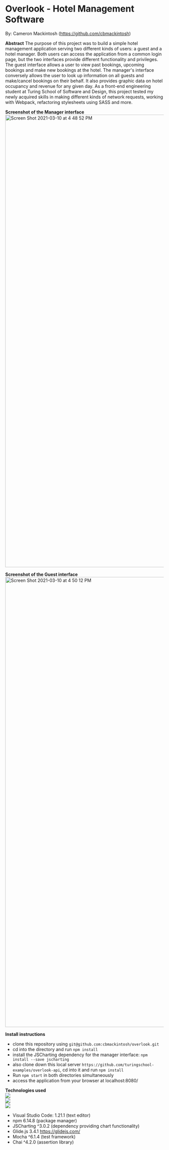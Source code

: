 # Overlook - Hotel Management Software

By: Cameron Mackintosh (https://github.com/cbmackintosh)

**Abstract**
The purpose of this project was to build a simple hotel management application serving two different kinds of users: a guest and a hotel manager. Both users can access the application from a common login page, but the two interfaces provide different functionality and privileges. The guest interface allows a user to view past bookings, upcoming bookings and make new bookings at the hotel. The manager's interface conversely allows the user to look up information on all guests and make/cancel bookings on their behalf. It also provides graphic data on hotel occupancy and revenue for any given day. As a front-end engineering student at Turing School of Software and Design, this project tested my newly acquired skills in making different kinds of network requests, working with Webpack, refactoring stylesheets using SASS and more.

**Screenshot of the Manager interface**
<img width="1435" alt="Screen Shot 2021-03-10 at 4 48 52 PM" src="https://user-images.githubusercontent.com/72054706/110702453-86c9ad00-81c0-11eb-8134-7dbb57666f15.png">

**Screenshot of the Guest interface**
<img width="1427" alt="Screen Shot 2021-03-10 at 4 50 12 PM" src="https://user-images.githubusercontent.com/72054706/110702571-b1b40100-81c0-11eb-9b06-141a9d7ece5a.png">

**Install instructions**
- clone this repository using `git@github.com:cbmackintosh/overlook.git`
- cd into the directory and run `npm install`
- install the JSCharting dependency for the manager interface: `npm install --save jscharting`
- also clone down this local server `https://github.com/turingschool-examples/overlook-api`, cd into it and run `npm install`
- Run `npm start` in both directories simultaneously
- access the application from your browser at localhost:8080/

**Technologies used**
<br><img src="https://img.shields.io/badge/javascript%20-%23323330.svg?&style=for-the-badge&logo=javascript&logoColor=%23F7DF1E"/><br>
<img src="https://img.shields.io/badge/css3%20-%231572B6.svg?&style=for-the-badge&logo=css3&logoColor=white"/><br>
<img src="https://img.shields.io/badge/html5%20-%23E34F26.svg?&style=for-the-badge&logo=html5&logoColor=white"/>

- Visual Studio Code: 1.21.1 (text editor)
- npm 6.14.8 (package manager)
- JSCharting ^3.0.2 (dependency providing chart functionality)
- Glide.js 3.4.1 https://glidejs.com/
- Mocha ^6.1.4 (test framework)
- Chai ^4.2.0 (assertion library)

